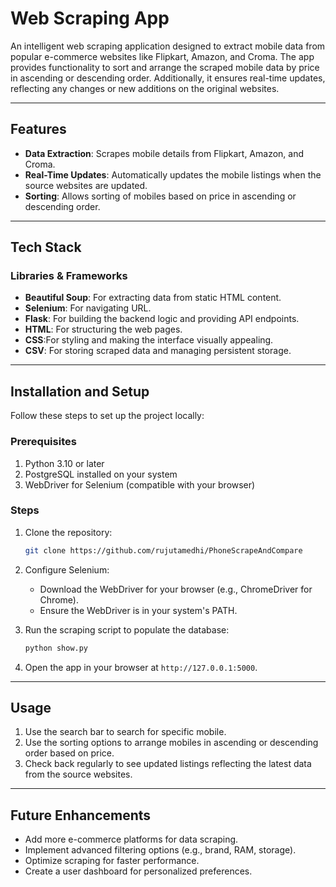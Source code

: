 # Web Scraping App

An intelligent web scraping application designed to extract mobile data from popular e-commerce websites like Flipkart, Amazon, and Croma. The app provides functionality to sort and arrange the scraped mobile data by price in ascending or descending order. Additionally, it ensures real-time updates, reflecting any changes or new additions on the original websites.

---

## Features

- **Data Extraction**: Scrapes mobile details from Flipkart, Amazon, and Croma.
- **Real-Time Updates**: Automatically updates the mobile listings when the source websites are updated.
- **Sorting**: Allows sorting of mobiles based on price in ascending or descending order.

---

## Tech Stack

### Libraries & Frameworks
- **Beautiful Soup**: For extracting data from static HTML content.
- **Selenium**: For navigating URL.
- **Flask**: For building the backend logic and providing API endpoints.
- **HTML**: For structuring the web pages.
- **CSS**:For styling and making the interface visually appealing.
- **CSV**: For storing scraped data and managing persistent storage.

---

## Installation and Setup

Follow these steps to set up the project locally:

### Prerequisites
1. Python 3.10 or later
2. PostgreSQL installed on your system
3. WebDriver for Selenium (compatible with your browser)

### Steps

1. Clone the repository:
   ```bash
   git clone https://github.com/rujutamedhi/PhoneScrapeAndCompare
   
   ```
2. Configure Selenium:
   - Download the WebDriver for your browser (e.g., ChromeDriver for Chrome).
   - Ensure the WebDriver is in your system's PATH.

3. Run the scraping script to populate the database:
   ```bash
   python show.py
   ```


8. Open the app in your browser at `http://127.0.0.1:5000`.

---

## Usage

1. Use the search bar to search for specific mobile.
2. Use the sorting options to arrange mobiles in ascending or descending order based on price.
3. Check back regularly to see updated listings reflecting the latest data from the source websites.

---

## Future Enhancements

- Add more e-commerce platforms for data scraping.
- Implement advanced filtering options (e.g., brand, RAM, storage).
- Optimize scraping for faster performance.
- Create a user dashboard for personalized preferences.


